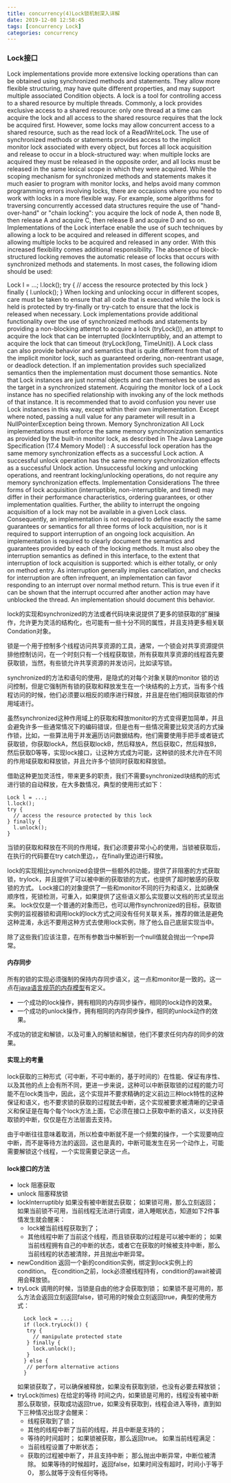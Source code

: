 ```yaml
---
title: concurrency(4)Lock锁机制深入详解
date: 2019-12-08 12:58:45
tags: [concurrency Lock]
categories: concurrency
---
```


### Lock接口
Lock implementations provide more extensive locking operations than can be obtained using synchronized methods and statements. They allow more flexible structuring, may have quite different properties, and may support multiple associated Condition objects.
A lock is a tool for controlling access to a shared resource by multiple threads. Commonly, a lock provides exclusive access to a shared resource: only one thread at a time can acquire the lock and all access to the shared resource requires that the lock be acquired first. However, some locks may allow concurrent access to a shared resource, such as the read lock of a ReadWriteLock.
The use of synchronized methods or statements provides access to the implicit monitor lock associated with every object, but forces all lock acquisition and release to occur in a block-structured way: when multiple locks are acquired they must be released in the opposite order, and all locks must be released in the same lexical scope in which they were acquired.
While the scoping mechanism for synchronized methods and statements makes it much easier to program with monitor locks, and helps avoid many common programming errors involving locks, there are occasions where you need to work with locks in a more flexible way. For example, some algorithms for traversing concurrently accessed data structures require the use of "hand-over-hand" or "chain locking": you acquire the lock of node A, then node B, then release A and acquire C, then release B and acquire D and so on. Implementations of the Lock interface enable the use of such techniques by allowing a lock to be acquired and released in different scopes, and allowing multiple locks to be acquired and released in any order.
With this increased flexibility comes additional responsibility. The absence of block-structured locking removes the automatic release of locks that occurs with synchronized methods and statements. In most cases, the following idiom should be used:

 Lock l = ...;
 l.lock();
 try {
   // access the resource protected by this lock
 } finally {
   l.unlock();
 }
When locking and unlocking occur in different scopes, care must be taken to ensure that all code that is executed while the lock is held is protected by try-finally or try-catch to ensure that the lock is released when necessary.
Lock implementations provide additional functionality over the use of synchronized methods and statements by providing a non-blocking attempt to acquire a lock (tryLock()), an attempt to acquire the lock that can be interrupted (lockInterruptibly, and an attempt to acquire the lock that can timeout (tryLock(long, TimeUnit)).
A Lock class can also provide behavior and semantics that is quite different from that of the implicit monitor lock, such as guaranteed ordering, non-reentrant usage, or deadlock detection. If an implementation provides such specialized semantics then the implementation must document those semantics.
Note that Lock instances are just normal objects and can themselves be used as the target in a synchronized statement. Acquiring the monitor lock of a Lock instance has no specified relationship with invoking any of the lock methods of that instance. It is recommended that to avoid confusion you never use Lock instances in this way, except within their own implementation.
Except where noted, passing a null value for any parameter will result in a NullPointerException being thrown.
Memory Synchronization
All Lock implementations must enforce the same memory synchronization semantics as provided by the built-in monitor lock, as described in The Java Language Specification (17.4 Memory Model) :
A successful lock operation has the same memory synchronization effects as a successful Lock action.
A successful unlock operation has the same memory synchronization effects as a successful Unlock action.
Unsuccessful locking and unlocking operations, and reentrant locking/unlocking operations, do not require any memory synchronization effects.
Implementation Considerations
The three forms of lock acquisition (interruptible, non-interruptible, and timed) may differ in their performance characteristics, ordering guarantees, or other implementation qualities. Further, the ability to interrupt the ongoing acquisition of a lock may not be available in a given Lock class. Consequently, an implementation is not required to define exactly the same guarantees or semantics for all three forms of lock acquisition, nor is it required to support interruption of an ongoing lock acquisition. An implementation is required to clearly document the semantics and guarantees provided by each of the locking methods. It must also obey the interruption semantics as defined in this interface, to the extent that interruption of lock acquisition is supported: which is either totally, or only on method entry.
As interruption generally implies cancellation, and checks for interruption are often infrequent, an implementation can favor responding to an interrupt over normal method return. This is true even if it can be shown that the interrupt occurred after another action may have unblocked the thread. An implementation should document this behavior.

lock的实现和synchronized的方法或者代码块来说提供了更多的锁获取的扩展操作，允许更为灵活的结构化，也可能有一些十分不同的属性，并且支持更多相关联Condation对象。

锁是一个用于控制多个线程访问共享资源的工具，通常，一个锁会对共享资源提供排他控制访问，在一个时刻只有一个线程获取锁，所有获取共享资源的线程首先要获取锁，当然，有些锁允许共享资源的并发访问，比如读写锁。

synchronized的方法和语句的使用，是隐式的对每个对象关联的monitor 锁的访问控制，但是它强制所有锁的获取和释放发生在一个块结构的上方式，当有多个线程访问的时候，他们必须要以相反的顺序进行释放，并且是在他们相同获取锁的作用域进行。

虽然synchronized这种作用域上的获取和释放monitor的方式变得更加简单，并且会避免许多一些通常情况下的编码错误，但是也有一些情况需要比较灵活的方式操作锁，比如，一些算法用于并发遍历访问数据结构，他们需要使用手把手或者链式获取锁，你获取lockA，然后获取lockB，然后释放A，然后获取C，然后释放B，然后获取D等等，实现lock接口，让这种方式成为可能，这种锁的技术允许在不同的作用域获取和释放锁，并且允许多个锁同时获取和释放锁。

借助这种更加灵活性，带来更多的职责，我们不需要synchronized块结构的形式进行锁的自动释放，在大多数情况，典型的使用形式如下：
```
Lock l = ...;
l.lock();
try {
  // access the resource protected by this lock
} finally {
  l.unlock();
}
```
当锁的获取和释放在不同的作用域，我们必须要非常小心的使用，当锁被获取后，在执行的代码要在try catch里边，，在finally里边进行释放。

lock的实现相比synchronized会提供一些额外的功能，提供了非阻塞的方式获取锁，trylock，并且提供了可以被中断的获取锁的方式，也提供了超时敏感的获取锁的方式。
Lock接口的对象提供了一些和monitor不同的行为和语义，比如确保顺序性，死锁检测，可重入，如果提供了这些语义那么实现要以文档的形式呈现出来。
lock仅仅是一个普通的对象而已，也可以用作synchronized的目标，获取锁实例的监视器锁和调用lock的lock方式之间没有任何关联关系，推荐的做法是避免这种混淆，永远不要用这种方式去使用lock实例，除了他么自己底层实现当中。

除了这些我们应该注意，在所有参数当中解析到一个null值就会抛出一个npe异常。

#### 内存同步
所有的锁的实现必须强制的保持内存同步语义，这一点和monitor是一致的。这一点在[java语言规范的内存模型](https://docs.oracle.com/javase/specs/jls/se7/html/jls-17.html#jls-17.4)有定义。
- 一个成功的lock操作，拥有相同的内存同步操作，相同的lock动作的效果。
- 一个成功的unlock操作，拥有相同的内存同步操作，相同的unlock动作的效果。

不成功的锁定和解锁，以及可重入的解锁和解锁，他们不要求任何内存的同步的效果。

#### 实现上的考量
lock获取的三种形式（可中断，不可中断的，基于时间的）在性能、保证有序性、以及其他的点上会有所不同，更进一步来说，这种可以中断获取锁的过程的能力可能不在lock类当中，因此，这个实现并不要求精确的定义前边三种lock特性的这种保证和语义，也不要求锁的获取的过程就去中断，这个实现被要求被清晰的记录语义和保证是在每个每个lock方法上面，它必须在接口上获取中断的语义，以支持获取锁的中断，仅仅是在方法层面去支持。

由于中断往往意味着取消，所以检查中断就不是一个频繁的操作，一个实现要响应中断，而不是等待方法的返回，这也是真的，中断可能发生在另一个动作上，可能需要解锁这个线程，一个实现需要记录这一点。

#### lock接口的方法
  - lock
    阻塞获取
  - unlock
    阻塞释放锁
  - lockInterruptibly
    如果没有被中断就去获取；
    如果锁可用，那么立刻返回；
    如果当前锁不可用，当前线程无法进行调度，进入睡眠状态，知道如下2件事情发生就会醒来：
      - lock被当前线程获取到了；
      - 其他线程中断了当前这个线程，而且锁获取的过程是可以被中断的；
      如果当前线程拥有自己的中断的状态，或者它在获取的时候被支持中断，那么当前线程的状态被清除，并且抛出中断异常。
  - newCondition
    返回一个新的condition实例，绑定到lock实例上的condition。
    在condition之前，lock必须被线程持有，condition的await被调用会释放锁。
  - tryLock
    调用的时候，当锁是自由的他才会获取到锁；
    如果锁不是可用的，那么方法会返回立刻返回false，锁可用的时候会立刻返回true，典型的使用方式：
    ```
      Lock lock = ...;
      if (lock.tryLock()) {
       try {
         // manipulate protected state
       } finally {
         lock.unlock();
       }
      } else {
       // perform alternative actions
      }
    ```
    如果锁获取了，可以确保被释放，如果没有获取到锁，也没有必要去释放锁；
  - tryLock(times)
    在给定的等待 时间之内，如果锁是可用的，线程没有被中断那么获取锁，获取成功返回true，如果没有获取到，线程会进入等待，直到如下三种情况出现才会醒来：
      - 线程获取到了锁；
      - 其他的线程中断了当前的线程，并且中断是支持的；
      - 等待的时间超时；
    如果锁被获取，那么返回true。
    如果当前线程满足：
      - 当前线程设置了中断状态；
      - 获取的过程被中断了，并且支持中断；
    那么抛出中断异常，中断位被清除。
    如果等待的时候超时，返回false，如果时间没有超时，时间小于等于0， 那么就等于没有任何等待。
